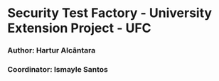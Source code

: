 # Security Test Factory - University Extension Project - UFC

### Author: Hartur Alcântara
### Coordinator: Ismayle Santos